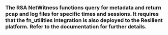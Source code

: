### The RSA NetWitness functions query for metadata and return pcap and log files for specific times and sessions. It requires that the fn_utilities integration is also deployed to the Resilient platform. Refer to the documentation for further details.
